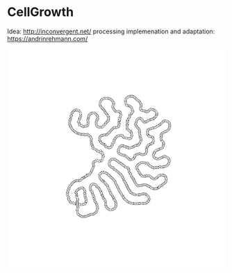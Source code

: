 # CellGrowth
Idea: http://inconvergent.net/
processing implemenation and adaptation: https://andrinrehmann.com/

![alt text](./0926.png "Logo Title Text 1")
